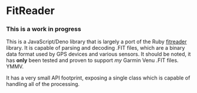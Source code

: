 # FitReader

### This is a work in progress

This is a JavaScript/Deno library that is largely a port of the Ruby [fitreader](https://github.com/richardbrodie/fitreader) library. It is capable of parsing and decoding .FIT files, which are a binary data format used by GPS devices and various sensors. It should be noted, it has **only** been tested and proven to support _my_ Garmin Venu .FIT files. YMMV.

It has a very small API footprint, exposing a single class which is capable of handling all of the processing.
